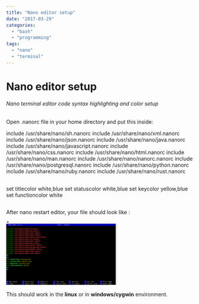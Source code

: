 ```yaml
---
title: "Nano editor setup"
date: "2017-03-29"
categories: 
  - "bash"
  - "programming"
tags: 
  - "nano"
  - "terminal"
---
```


# Nano editor setup

###### Nano terminal editor code syntax highlighting and color setup

Open .nanorc file in your home directory and put this inside:

include /usr/share/nano/sh.nanorc
include /usr/share/nano/xml.nanorc
include /usr/share/nano/json.nanorc
include /usr/share/nano/java.nanorc
include /usr/share/nano/javascript.nanorc
include /usr/share/nano/css.nanorc
include /usr/share/nano/html.nanorc
include /usr/share/nano/man.nanorc
include /usr/share/nano/nanorc.nanorc
include /usr/share/nano/postgresql.nanorc
include /usr/share/nano/python.nanorc
include /usr/share/nano/ruby.nanorc
include /usr/share/nano/rust.nanorc
##
##
set titlecolor white,blue
set statuscolor white,blue
set keycolor yellow,blue
set functioncolor white
##
##

After nano restart editor, your file should look like :

[![](images/2017-03-29-22_04_13--300x173.png)](http://bisaga.com/blog/wp-content/uploads/2017/03/2017-03-29-22_04_13-.png)

This should work in the **linux** or in **windows/cygwin** environment.
